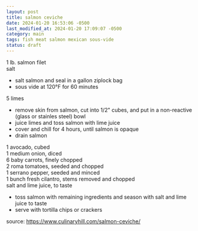 ```yaml
---
layout: post
title: salmon ceviche
date: 2024-01-20 16:53:06 -0500
last_modified_at: 2024-01-20 17:09:07 -0500
category: main
tags: fish meat salmon mexican sous-vide
status: draft
---
```


1 lb. salmon filet  
salt  
* salt salmon and seal in a gallon ziplock bag
* sous vide at 120°F for 60 minutes

5 limes  
* remove skin from salmon, cut into 1/2" cubes, and put in a non-reactive (glass 
  or stainles steel) bowl
* juice limes and toss salmon with lime juice
* cover and chill for 4 hours, until salmon is opaque
* drain salmon

1 avocado, cubed  
1 medium onion, diced  
6 baby carrots, finely chopped  
2 roma tomatoes, seeded and chopped  
1 serrano pepper, seeded and minced  
1 bunch fresh cilantro, stems removed and chopped  
salt and lime juice, to taste  
* toss salmon with remaining ingredients and season with salt and lime juice to taste
* serve with tortilla chips or crackers

source: <https://www.culinaryhill.com/salmon-ceviche/>
